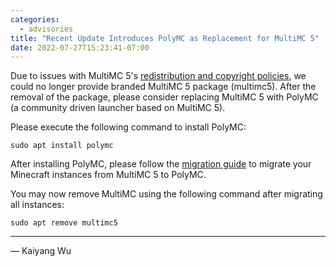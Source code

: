 ```yaml
---
categories:
  - advisories
title: "Recent Update Introduces PolyMC as Replacement for MultiMC 5"
date: 2022-07-27T15:23:41-07:00
---
```


Due to issues with MultiMC 5's
[redistribution and copyright policies](https://github.com/MultiMC/Launcher#forkingredistributingcustom-builds-policy),
we could no longer provide branded MultiMC 5 package (multimc5). After the
removal of the package, please consider replacing MultiMC 5 with PolyMC (a
community driven launcher based on MultiMC 5).

Please execute the following command to install PolyMC:

```
sudo apt install polymc
```

After installing PolyMC, please follow the
[migration guide](https://polymc.org/wiki/getting-started/migrating-multimc/#migrating-instances-from-multimc)
to migrate your Minecraft instances from MultiMC 5 to PolyMC.

You may now remove MultiMC using the following command after migrating all
instances:

```
sudo apt remove multimc5
```

---

— Kaiyang Wu
